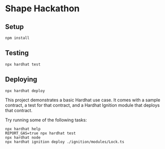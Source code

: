 # Shape Hackathon

## Setup

```
npm install
```

## Testing

```
npx hardhat test
```

## Deploying

```
npx hardhat deploy
```

This project demonstrates a basic Hardhat use case. It comes with a sample contract, a test for that contract, and a Hardhat Ignition module that deploys that contract.

Try running some of the following tasks:

```shell
npx hardhat help
REPORT_GAS=true npx hardhat test
npx hardhat node
npx hardhat ignition deploy ./ignition/modules/Lock.ts
```

